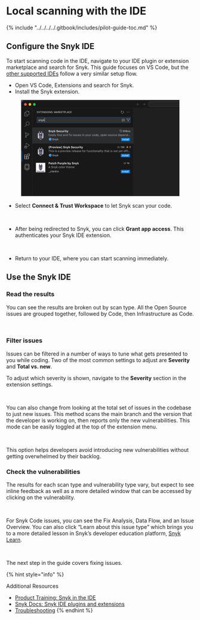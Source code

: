 # Local scanning with the IDE

{% include "../../../../.gitbook/includes/pilot-guide-toc.md" %}

## Configure the Snyk IDE

To start scanning code in the IDE, navigate to your IDE plugin or extension marketplace and search for Snyk. This guide focuses on VS Code, but the [other supported IDEs](../../../../developer-tools/snyk-ide-plugins-and-extensions/) follow a very similar setup flow.

* Open VS Code, Extensions and search for Snyk.
* Install the Snyk extension.

<figure><img src="../../../../.gitbook/assets/image (313).png" alt=""><figcaption></figcaption></figure>

* Select **Connect & Trust Workspace** to let Snyk scan your code.

<figure><img src="https://lh7-rt.googleusercontent.com/docsz/AD_4nXesxK_N2_rft7boTn2XoMiTvyyi9VClXBZ64kU4Jprojyu3C3mYYaQlpamq5PWDULrUFsG2MyOFXezWWUn3_4oMlF__xu_4PjVJEF7lQQ5jFc2sqT3NhZt5bheUJOqpajKXGqpJmA?key=i_CNrr-DvB8PGUAzq09BT3pc" alt=""><figcaption></figcaption></figure>

* After being redirected to Snyk, you can click **Grant app access**. This authenticates your Snyk IDE extension.

<figure><img src="https://lh7-rt.googleusercontent.com/docsz/AD_4nXd9acXhko99qCN0uD5gaOu7N_sEDxHeQKn8GVdmfcMFLJ4IUs5Y0BVaYtHdPQcwqaJW63iEVEZ-37wl7DBrkUT_zsjUBv3Ar-loSvnhjm0tuV5ay9qF1_83iPDNV50pj3caXg22pg?key=i_CNrr-DvB8PGUAzq09BT3pc" alt=""><figcaption></figcaption></figure>

* Return to your IDE, where you can start scanning immediately.&#x20;

## Use the Snyk IDE

### Read the results

You can see the results are broken out by scan type. All the Open Source issues are grouped together, followed by Code, then Infrastructure as Code.

<figure><img src="https://lh7-rt.googleusercontent.com/docsz/AD_4nXfEwAZTkQDih4_j2v7UqXQeLV2OlGXmgEAzPi3TOGojBAsUwhUuRPU09SKOECs4ho7vamwk-0P-2eeR3o_y3_R2G8tRrLxxn-0SsYHWqVfFYA35QvqqDlkaBVKZolcoCJ3TTWfj?key=i_CNrr-DvB8PGUAzq09BT3pc" alt=""><figcaption></figcaption></figure>

### Filter issues

Issues can be filtered in a number of ways to tune what gets presented to you while coding. Two of the most common settings to adjust are ‌**Severity** and **Total vs. new**.

To adjust which severity is shown, navigate to the **Severity** section in the extension settings.

<figure><img src="https://lh7-rt.googleusercontent.com/docsz/AD_4nXfrWs66nt4A0swZ1i7tgWaXzdevqIG3sUXhUnp5Ac2AyQP6dF678QBLoo3_o64Tcp7KuhT6wFKJbhnEh5ijdIgb7DPCIP04p9-4Dx0uzu6feCM5F7Wa8G6PfL2v3kqymqP9tzhr?key=i_CNrr-DvB8PGUAzq09BT3pc" alt=""><figcaption></figcaption></figure>

You can also change from looking at the total set of issues in the codebase to just new issues. This method scans the main branch and the version that the developer is working on, then reports only the new vulnerabilities. This mode can be easily toggled at the top of the extension menu.

<figure><img src="https://lh7-rt.googleusercontent.com/docsz/AD_4nXcyxcHyZ-CvP-Ri9F4pHCRKGCRpzgABhB06WozPHT3w3J_BTdUFBeX5rzJajhKNIQe0u3zYay2MDPT_LlAXco-nNq3akF0ASA7drSGhM7Yzcc_6KNEGkWvMD5lbj02T3hOlaTGH?key=i_CNrr-DvB8PGUAzq09BT3pc" alt=""><figcaption></figcaption></figure>

This option helps developers avoid introducing new vulnerabilities without getting overwhelmed by their backlog.

### Check the vulnerabilities

The results for each scan type and vulnerability type vary, but expect to see inline feedback as well as a more detailed window that can be accessed by clicking on the vulnerability.

<figure><img src="https://lh7-rt.googleusercontent.com/docsz/AD_4nXc-IFnmluEMchIOAgwW7-eDTzIV_k4M8XCd3ss4athOzyoLi4MBTqRgXEJhDh6y-0mH6B7hrCb6kaeUnfFH0ynFtFTjcq3Pm-Pf2I1okriX3jBg5spJ8IzDqMhuLwJPGccn2AZhOA?key=i_CNrr-DvB8PGUAzq09BT3pc" alt=""><figcaption></figcaption></figure>

For Snyk Code issues, you can see the Fix Analysis, Data Flow, and an Issue Overview. You can also click “Learn about this issue type” which brings you to a more detailed lesson in Snyk’s developer education platform, [Snyk Learn](https://learn.snyk.io/).

<figure><img src="https://lh7-rt.googleusercontent.com/docsz/AD_4nXfp_x_fKA8lVV_wmvtw4eXnn1p47MmbQsXrO92GgLeVyw5PiPa4fqAp1fjIfIdBrTP5jeYGkY3P26vMMt5gCkVbepgKp27b6hBBu0RFSorkVs-E_niw8qKsx9M9ASJBtqXRBesb7g?key=i_CNrr-DvB8PGUAzq09BT3pc" alt=""><figcaption></figcaption></figure>

The next step in the guide covers fixing issues.

{% hint style="info" %}


Additional Resources

* [Product Training: Snyk in the IDE](https://learn.snyk.io/lesson/snyk-in-an-ide)
* [Snyk Docs: Snyk IDE plugins and extensions](../../../../developer-tools/snyk-ide-plugins-and-extensions/)
* [Troubleshooting](../../../../developer-tools/snyk-ide-plugins-and-extensions/troubleshooting-ides/)
{% endhint %}
